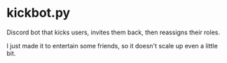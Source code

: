 # kickbot.py
Discord bot that kicks users, invites them back, then reassigns their roles. 

I just made it to entertain some friends, so it doesn't scale up even a little bit. 

